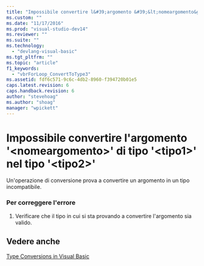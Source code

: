 ```yaml
---
title: "Impossibile convertire l&#39;argomento &#39;&lt;nomeargomento&gt;&#39; di tipo &#39;&lt;tipo1&gt;&#39; nel tipo &#39;&lt;tipo2&gt;&#39; | Microsoft Docs"
ms.custom: ""
ms.date: "11/17/2016"
ms.prod: "visual-studio-dev14"
ms.reviewer: ""
ms.suite: ""
ms.technology: 
  - "devlang-visual-basic"
ms.tgt_pltfrm: ""
ms.topic: "article"
f1_keywords: 
  - "vbrForLoop_ConvertToType3"
ms.assetid: fdf6c571-9c6c-4db2-8960-f394720b01e5
caps.latest.revision: 6
caps.handback.revision: 6
author: "stevehoag"
ms.author: "shoag"
manager: "wpickett"
---
```

# Impossibile convertire l&#39;argomento &#39;&lt;nomeargomento&gt;&#39; di tipo &#39;&lt;tipo1&gt;&#39; nel tipo &#39;&lt;tipo2&gt;&#39;
Un'operazione di conversione prova a convertire un argomento in un tipo incompatibile.  
  
### Per correggere l'errore  
  
1.  Verificare che il tipo in cui si sta provando a convertire l'argomento sia valido.  
  
## Vedere anche  
 [Type Conversions in Visual Basic](/dotnet/visual-basic/programming-guide/language-features/data-types/type-conversions)